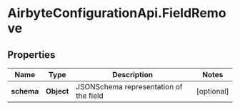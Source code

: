 # AirbyteConfigurationApi.FieldRemove

## Properties

Name | Type | Description | Notes
------------ | ------------- | ------------- | -------------
**schema** | **Object** | JSONSchema representation of the field | [optional] 


